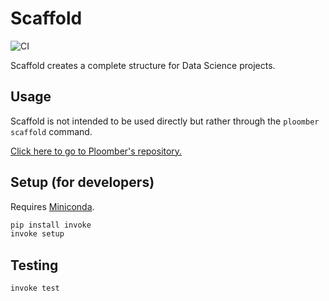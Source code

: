 # Scaffold

![CI](https://github.com/ploomber/scaffold/workflows/CI/badge.svg)


Scaffold creates a complete structure for Data Science projects.

## Usage

Scaffold is not intended to be used directly but rather through the
`ploomber scaffold` command.

[Click here to go to Ploomber's repository.](https://github.com/ploomber/ploomber)

## Setup (for developers)

Requires [Miniconda](https://docs.conda.io/en/latest/miniconda.html).

```sh
pip install invoke
invoke setup
```

## Testing

```sh
invoke test
```
